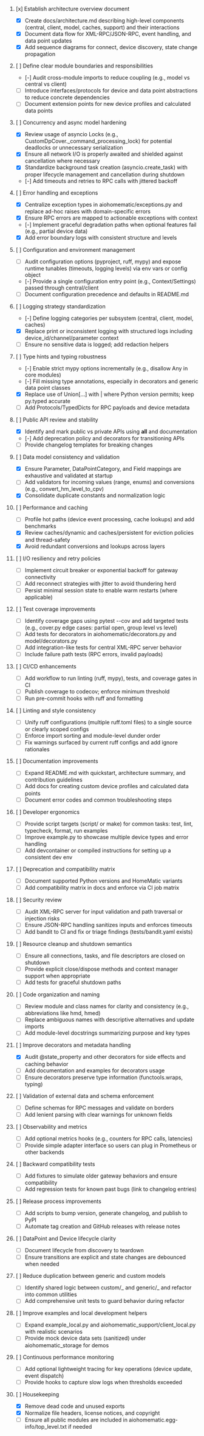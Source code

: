 1. [x] Establish architecture overview document

   - [x] Create docs/architecture.md describing high-level components (central, client, model, caches, support) and their interactions
   - [x] Document data flow for XML-RPC/JSON-RPC, event handling, and data point updates
   - [x] Add sequence diagrams for connect, device discovery, state change propagation

2. [ ] Define clear module boundaries and responsibilities

   - [-] Audit cross-module imports to reduce coupling (e.g., model vs central vs client)
   - [ ] Introduce interfaces/protocols for device and data point abstractions to reduce concrete dependencies
   - [ ] Document extension points for new device profiles and calculated data points

3. [ ] Concurrency and async model hardening

   - [x] Review usage of asyncio Locks (e.g., CustomDpCover.\_command_processing_lock) for potential deadlocks or unnecessary serialization
   - [x] Ensure all network I/O is properly awaited and shielded against cancellation where necessary
   - [x] Standardize background task creation (asyncio.create_task) with proper lifecycle management and cancellation during shutdown
   - [-] Add timeouts and retries to RPC calls with jittered backoff

4. [ ] Error handling and exceptions

   - [x] Centralize exception types in aiohomematic/exceptions.py and replace ad-hoc raises with domain-specific errors
   - [x] Ensure RPC errors are mapped to actionable exceptions with context
   - [-] Implement graceful degradation paths when optional features fail (e.g., partial device data)
   - [x] Add error boundary logs with consistent structure and levels

5. [ ] Configuration and environment management

   - [ ] Audit configuration options (pyproject, ruff, mypy) and expose runtime tunables (timeouts, logging levels) via env vars or config object
   - [-] Provide a single configuration entry point (e.g., Context/Settings) passed through central/client
   - [ ] Document configuration precedence and defaults in README.md

6. [ ] Logging strategy standardization

   - [-] Define logging categories per subsystem (central, client, model, caches)
   - [x] Replace print or inconsistent logging with structured logs including device_id/channel/parameter context
   - [ ] Ensure no sensitive data is logged; add redaction helpers

7. [ ] Type hints and typing robustness

   - [-] Enable strict mypy options incrementally (e.g., disallow Any in core modules)
   - [-] Fill missing type annotations, especially in decorators and generic data point classes
   - [x] Replace use of Union[...] with | where Python version permits; keep py.typed accurate
   - [ ] Add Protocols/TypedDicts for RPC payloads and device metadata

8. [ ] Public API review and stability

   - [x] Identify and mark public vs private APIs using **all** and documentation
   - [-] Add deprecation policy and decorators for transitioning APIs
   - [ ] Provide changelog templates for breaking changes

9. [ ] Data model consistency and validation

   - [x] Ensure Parameter, DataPointCategory, and Field mappings are exhaustive and validated at startup
   - [ ] Add validators for incoming values (range, enums) and conversions (e.g., convert_hm_level_to_cpv)
   - [x] Consolidate duplicate constants and normalization logic

10. [ ] Performance and caching

    - [ ] Profile hot paths (device event processing, cache lookups) and add benchmarks
    - [x] Review caches/dynamic and caches/persistent for eviction policies and thread-safety
    - [x] Avoid redundant conversions and lookups across layers

11. [ ] I/O resiliency and retry policies

    - [ ] Implement circuit breaker or exponential backoff for gateway connectivity
    - [ ] Add reconnect strategies with jitter to avoid thundering herd
    - [ ] Persist minimal session state to enable warm restarts (where applicable)

12. [ ] Test coverage improvements

    - [ ] Identify coverage gaps using pytest --cov and add targeted tests (e.g., cover.py edge cases: partial open, group level vs level)
    - [ ] Add tests for decorators in aiohomematic/decorators.py and model/decorators.py
    - [ ] Add integration-like tests for central XML-RPC server behavior
    - [ ] Include failure path tests (RPC errors, invalid payloads)

13. [ ] CI/CD enhancements

    - [ ] Add workflow to run linting (ruff, mypy), tests, and coverage gates in CI
    - [ ] Publish coverage to codecov; enforce minimum threshold
    - [ ] Run pre-commit hooks with ruff and formatting

14. [ ] Linting and style consistency

    - [ ] Unify ruff configurations (multiple ruff.toml files) to a single source or clearly scoped configs
    - [ ] Enforce import sorting and module-level dunder order
    - [ ] Fix warnings surfaced by current ruff configs and add ignore rationales

15. [ ] Documentation improvements

    - [ ] Expand README.md with quickstart, architecture summary, and contribution guidelines
    - [ ] Add docs for creating custom device profiles and calculated data points
    - [ ] Document error codes and common troubleshooting steps

16. [ ] Developer ergonomics

    - [ ] Provide script targets (script/ or make) for common tasks: test, lint, typecheck, format, run examples
    - [ ] Improve example.py to showcase multiple device types and error handling
    - [ ] Add devcontainer or compiled instructions for setting up a consistent dev env

17. [ ] Deprecation and compatibility matrix

    - [ ] Document supported Python versions and HomeMatic variants
    - [ ] Add compatibility matrix in docs and enforce via CI job matrix

18. [ ] Security review

    - [ ] Audit XML-RPC server for input validation and path traversal or injection risks
    - [ ] Ensure JSON-RPC handling sanitizes inputs and enforces timeouts
    - [ ] Add bandit to CI and fix or triage findings (tests/bandit.yaml exists)

19. [ ] Resource cleanup and shutdown semantics

    - [ ] Ensure all connections, tasks, and file descriptors are closed on shutdown
    - [ ] Provide explicit close/dispose methods and context manager support when appropriate
    - [ ] Add tests for graceful shutdown paths

20. [ ] Code organization and naming

    - [ ] Review module and class names for clarity and consistency (e.g., abbreviations like hmd, hmed)
    - [ ] Replace ambiguous names with descriptive alternatives and update imports
    - [ ] Add module-level docstrings summarizing purpose and key types

21. [ ] Improve decorators and metadata handling

    - [x] Audit @state_property and other decorators for side effects and caching behavior
    - [ ] Add documentation and examples for decorators usage
    - [ ] Ensure decorators preserve type information (functools.wraps, typing)

22. [ ] Validation of external data and schema enforcement

    - [ ] Define schemas for RPC messages and validate on borders
    - [ ] Add lenient parsing with clear warnings for unknown fields

23. [ ] Observability and metrics

    - [ ] Add optional metrics hooks (e.g., counters for RPC calls, latencies)
    - [ ] Provide simple adapter interface so users can plug in Prometheus or other backends

24. [ ] Backward compatibility tests

    - [ ] Add fixtures to simulate older gateway behaviors and ensure compatibility
    - [ ] Add regression tests for known past bugs (link to changelog entries)

25. [ ] Release process improvements

    - [ ] Add scripts to bump version, generate changelog, and publish to PyPI
    - [ ] Automate tag creation and GitHub releases with release notes

26. [ ] DataPoint and Device lifecycle clarity

    - [ ] Document lifecycle from discovery to teardown
    - [ ] Ensure transitions are explicit and state changes are debounced when needed

27. [ ] Reduce duplication between generic and custom models

    - [ ] Identify shared logic between custom/_ and generic/_ and refactor into common utilities
    - [ ] Add comprehensive unit tests to guard behavior during refactor

28. [ ] Improve examples and local development helpers

    - [ ] Expand example_local.py and aiohomematic_support/client_local.py with realistic scenarios
    - [ ] Provide mock device data sets (sanitized) under aiohomematic_storage for demos

29. [ ] Continuous performance monitoring

    - [ ] Add optional lightweight tracing for key operations (device update, event dispatch)
    - [ ] Provide hooks to capture slow logs when thresholds exceeded

30. [ ] Housekeeping
    - [x] Remove dead code and unused exports
    - [x] Normalize file headers, license notices, and copyright
    - [ ] Ensure all public modules are included in aiohomematic.egg-info/top_level.txt if needed
